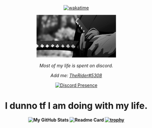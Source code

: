 <div align=center>

[![wakatime](https://wakatime.com/badge/github/centipede000/centipede000.svg)](https://wakatime.com/badge/github/centipede000/centipede000)

![cool image](828da4a48236558e78dd1c39b0636e82.gif) 

<p>

<i> Most of my life is spent on discord.

Add me: <a href="https://discord.com/users/820171422210719764">TheRider#5308</a>

</i>

</p>

[![Discord Presence](https://lanyard-profile-readme.vercel.app/api/820171422210719764)](https://discord.com/users/820171422210719764)

<h1>
<b>
I dunno tf I am doing with my life. 
</h1>
<b>

![My GitHub Stats](https://github-readme-stats.vercel.app/api?username=pritam42069&count_private=true&theme=radical)
![Readme Card](https://github-readme-stats.vercel.app/api/pin/?username=pritam42069&repo=AniManga)
[![trophy](https://github-profile-trophy.vercel.app/?username=pritam42069&theme=onedark)](https://github.com/ryo-ma/github-profile-trophy)
</div>
